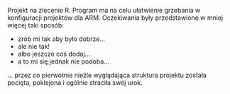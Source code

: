 Projekt na zlecenie R. Program ma na celu ułatwienie grzebania w konfiguracji projektów dla ARM. Oczekiwania były przedstawione w mniej więcej taki sposób:
- zrób mi tak aby było dobrze...
- ale nie tak!
- albo jeszcze coś dodaj...
- a to mi się jednak nie podoba...

... przez co pierwotnie nieźle wyglądająca struktura projektu została pocięta, poklejona i ogólnie straciła swój urok.
